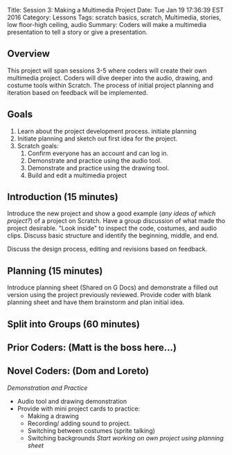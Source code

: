 Title: Session 3: Making a Multimedia Project
Date: Tue Jan  19 17:36:39 EST 2016
Category: Lessons
Tags: scratch basics, scratch, Multimedia, stories, low floor-high ceiling, audio
Summary: Coders will make a multimedia presentation to tell a story or give a presentation.

Overview
-----------------------------------------
This project will span sessions 3-5 where coders will create their own multimedia project. Coders will dive deeper into the audio, drawing, and costume tools within Scratch. The process of initial project planning and iteration based on feedback will be implemented.

Goals
-----------------------------------------
1. Learn about the project development process. initiate planning
2. Initiate planning and sketch out first idea for the project.
3. Scratch goals:
    1. Confirm everyone has an account and can log in.
    2. Demonstrate and practice using the audio tool.
    3. Demonstrate and practice using the drawing tool.
    4. Build and edit a multimedia project


Introduction (15 minutes)
-----------------------------------------

Introduce the new project and show a good example (*any ideas of which project?*) of a project on Scratch. Have a group discussion of what made tho project desirable. "Look inside" to inspect the code, costumes, and audio clips. Discuss basic structure and identify the beginning, middle, and end.

Discuss the design process, editing and revisions based on feedback.

Planning (15 minutes)
-----------------------------------------
Introduce planning sheet (Shared on G Docs) and demonstrate a filled out version using the project previously reviewed. Provide coder with blank planning sheet and have them brainstorm and plan initial idea.

Split into Groups (60 minutes)
-----------------------------------------

Prior Coders: (Matt is the boss here...)
-----------------------------------------

Novel Coders: (Dom and Loreto)
-----------------------------------------
*Demonstration and Practice*
- Audio tool and drawing demonstration
- Provide with mini project cards to practice:
  - Making a drawing
  - Recording/ adding sound to project.
  - Switching between costumes (sprite talking)
  - Switching backgrounds
*Start working on own project using planning sheet*
